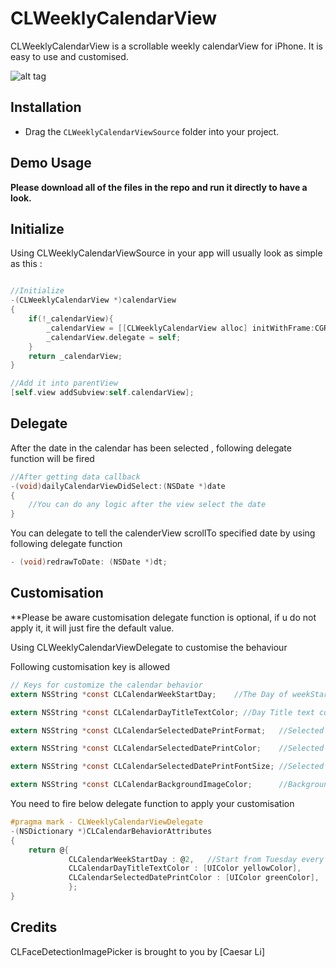 # CLWeeklyCalendarView

CLWeeklyCalendarView is a scrollable weekly calendarView for iPhone. It is easy to use and customised.


![alt tag](https://github.com/clisuper/CLWeeklyCalendarView/blob/master/screenshot.PNG)

## Installation
* Drag the `CLWeeklyCalendarViewSource` folder into your project.


## Demo Usage

**Please download all of the files in the repo and run it directly to have a look.**



## Initialize 
Using CLWeeklyCalendarViewSource in your app will usually look as simple as this :


```objective-c

//Initialize
-(CLWeeklyCalendarView *)calendarView
{
    if(!_calendarView){
        _calendarView = [[CLWeeklyCalendarView alloc] initWithFrame:CGRectMake(0, 0, self.view.bounds.size.width, 100)];
        _calendarView.delegate = self;
    }
    return _calendarView;
}

//Add it into parentView
[self.view addSubview:self.calendarView];

```

## Delegate

After the date in the calendar has been selected , following delegate function will be fired

```objective-c
//After getting data callback
-(void)dailyCalendarViewDidSelect:(NSDate *)date
{
    //You can do any logic after the view select the date
}
```

You can delegate to tell the calenderView scrollTo specified date by using following delegate function

```objective-c
- (void)redrawToDate: (NSDate *)dt;
```

## Customisation

**Please be aware customisation delegate function is optional, if u do not apply it, it will just fire the default value.

Using CLWeeklyCalendarViewDelegate to customise the behaviour

Following customisation key is allowed

```objective-c
// Keys for customize the calendar behavior
extern NSString *const CLCalendarWeekStartDay;    //The Day of weekStart from 1 - 7 - Default: 1

extern NSString *const CLCalendarDayTitleTextColor; //Day Title text color,  Mon, Tue, etc label text color

extern NSString *const CLCalendarSelectedDatePrintFormat;   //Selected Date print format,  - Default: @"EEE, d MMM yyyy"

extern NSString *const CLCalendarSelectedDatePrintColor;    //Selected Date print text color -Default: [UIColor whiteColor]

extern NSString *const CLCalendarSelectedDatePrintFontSize; //Selected Date print font size - Default : 13.f

extern NSString *const CLCalendarBackgroundImageColor;      //BackgroundImage color - Default : see applyCustomDefaults.
```


You need to fire below delegate function to apply your customisation
```objective-c
#pragma mark - CLWeeklyCalendarViewDelegate
-(NSDictionary *)CLCalendarBehaviorAttributes
{
    return @{
             CLCalendarWeekStartDay : @2, 	//Start from Tuesday every week
             CLCalendarDayTitleTextColor : [UIColor yellowColor],
             CLCalendarSelectedDatePrintColor : [UIColor greenColor],
             };
}


```



## Credits

CLFaceDetectionImagePicker is brought to you by [Caesar Li]